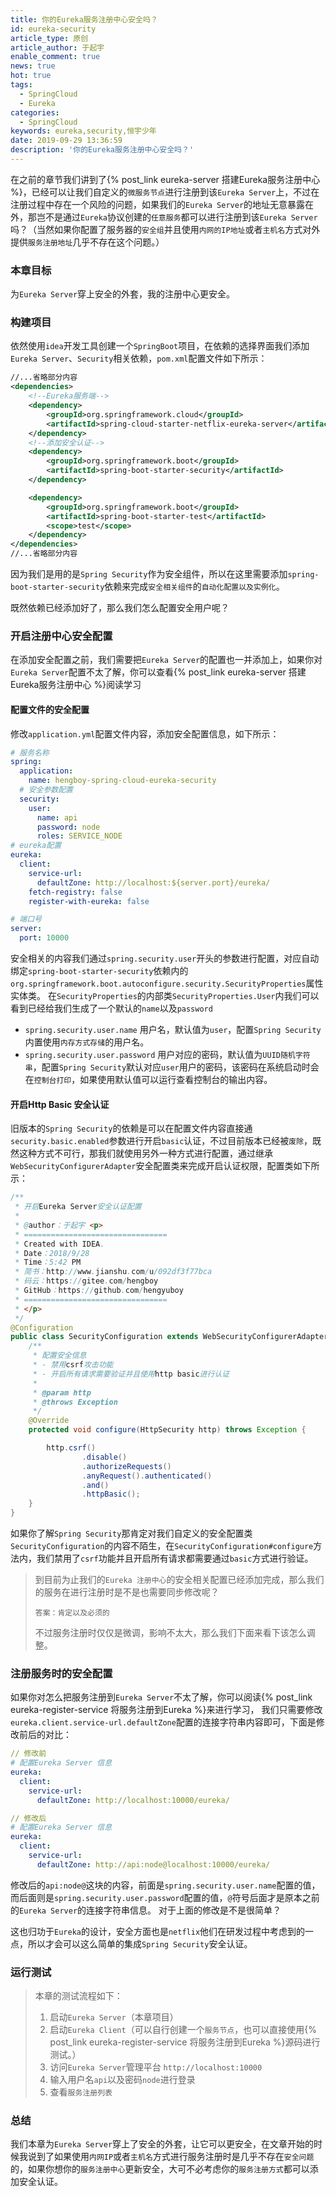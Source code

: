 ```yaml
---
title: 你的Eureka服务注册中心安全吗？
id: eureka-security
article_type: 原创
article_author: 于起宇
enable_comment: true
news: true
hot: true
tags:
  - SpringCloud
  - Eureka
categories:
  - SpringCloud
keywords: eureka,security,恒宇少年
date: 2019-09-29 13:36:59
description: '你的Eureka服务注册中心安全吗？'
---
```

在之前的章节我们讲到了{% post_link eureka-server 搭建Eureka服务注册中心 %}，已经可以让我们自定义的`微服务节点`进行注册到该`Eureka Server`上，不过在注册过程中存在一个风险的问题，如果我们的`Eureka Server`的地址无意暴露在外，那岂不是通过`Eureka`协议创建的`任意服务`都可以进行注册到该`Eureka Server`吗？（当然如果你配置了服务器的`安全组`并且使用`内网的IP地址`或者`主机名`方式对外提供`服务注册地址`几乎不存在这个问题。）
<!--more-->
### 本章目标
为`Eureka Server`穿上安全的外套，我的注册中心更安全。
### 构建项目
依然使用`idea`开发工具创建一个`SpringBoot`项目，在依赖的选择界面我们添加`Eureka Server`、`Security`相关依赖，`pom.xml`配置文件如下所示：
```xml
//...省略部分内容
<dependencies>
    <!--Eureka服务端-->
    <dependency>
        <groupId>org.springframework.cloud</groupId>
        <artifactId>spring-cloud-starter-netflix-eureka-server</artifactId>
    </dependency>
    <!--添加安全认证-->
    <dependency>
        <groupId>org.springframework.boot</groupId>
        <artifactId>spring-boot-starter-security</artifactId>
    </dependency>

    <dependency>
        <groupId>org.springframework.boot</groupId>
        <artifactId>spring-boot-starter-test</artifactId>
        <scope>test</scope>
    </dependency>
</dependencies>
//...省略部分内容
```
因为我们是用的是`Spring Security`作为安全组件，所以在这里需要添加`spring-boot-starter-security`依赖来完成`安全相关组件`的`自动化配置以及实例化`。

既然依赖已经添加好了，那么我们怎么配置安全用户呢？

### 开启注册中心安全配置
在添加安全配置之前，我们需要把`Eureka Server`的配置也一并添加上，如果你对`Eureka Server`配置不太了解，你可以查看{% post_link eureka-server 搭建Eureka服务注册中心 %}阅读学习

#### 配置文件的安全配置
修改`application.yml`配置文件内容，添加安全配置信息，如下所示：
```yaml
# 服务名称
spring:
  application:
    name: hengboy-spring-cloud-eureka-security
  # 安全参数配置
  security:
    user:
      name: api
      password: node
      roles: SERVICE_NODE
# eureka配置
eureka:
  client:
    service-url:
      defaultZone: http://localhost:${server.port}/eureka/
    fetch-registry: false
    register-with-eureka: false

# 端口号
server:
  port: 10000

```
安全相关的内容我们通过`spring.security.user`开头的参数进行配置，对应自动绑定`spring-boot-starter-security`依赖内的`org.springframework.boot.autoconfigure.security.SecurityProperties`属性实体类。
在`SecurityProperties`的内部类`SecurityProperties.User`内我们可以看到已经给我们生成了一个默认的`name`以及`password`
- `spring.security.user.name`
用户名，默认值为`user`，配置`Spring Security`内置使用`内存方式存储`的用户名。
- `spring.security.user.password`
用户对应的密码，默认值为`UUID随机字符串`，配置`Spring Security`默认对应`user`用户的密码，该密码在系统启动时会在`控制台打印`，如果使用默认值可以运行查看控制台的输出内容。

#### 开启Http Basic 安全认证
旧版本的`Spring Security`的依赖是可以在配置文件内容直接通`security.basic.enabled`参数进行开启`basic`认证，不过目前版本已经被`废除`，既然这种方式不可行，那我们就使用另外一种方式进行配置，通过继承`WebSecurityConfigurerAdapter`安全配置类来完成开启认证权限，配置类如下所示：
```java
/**
 * 开启Eureka Server安全认证配置
 *
 * @author：于起宇 <p>
 * ================================
 * Created with IDEA.
 * Date：2018/9/28
 * Time：5:42 PM
 * 简书：http://www.jianshu.com/u/092df3f77bca
 * 码云：https://gitee.com/hengboy
 * GitHub：https://github.com/hengyuboy
 * ================================
 * </p>
 */
@Configuration
public class SecurityConfiguration extends WebSecurityConfigurerAdapter {
    /**
     * 配置安全信息
     * - 禁用csrf攻击功能
     * - 开启所有请求需要验证并且使用http basic进行认证
     *
     * @param http
     * @throws Exception
     */
    @Override
    protected void configure(HttpSecurity http) throws Exception {

        http.csrf()
                .disable()
                .authorizeRequests()
                .anyRequest().authenticated()
                .and()
                .httpBasic();
    }
}
```
如果你了解`Spring Security`那肯定对我们自定义的安全配置类`SecurityConfiguration`的内容不陌生，在`SecurityConfiguration#configure`方法内，我们禁用了`csrf`功能并且开启所有请求都需要通过`basic`方式进行验证。

> 到目前为止我们的`Eureka 注册中心`的安全相关配置已经添加完成，那么我们的服务在进行注册时是不是也需要同步修改呢？
> 
> `答案：肯定以及必须的`
> 
> 不过服务注册时仅仅是微调，影响不太大，那么我们下面来看下该怎么调整。

### 注册服务时的安全配置
如果你对怎么把服务注册到`Eureka Server`不太了解，你可以阅读{% post_link eureka-register-service 将服务注册到Eureka %}来进行学习，
我们只需要修改`eureka.client.service-url.defaultZone`配置的连接字符串内容即可，下面是修改前后的对比：
```yaml
// 修改前
# 配置Eureka Server 信息
eureka:
  client:
    service-url:
      defaultZone: http://localhost:10000/eureka/

// 修改后
# 配置Eureka Server 信息
eureka:
  client:
    service-url:
      defaultZone: http://api:node@localhost:10000/eureka/
```
修改后的`api:node@`这块的内容，前面是`spring.security.user.name`配置的值，而后面则是`spring.security.user.password`配置的值，`@`符号后面才是原本之前的`Eureka Server`的连接字符串信息。
对于上面的修改是不是很简单？

这也归功于`Eureka`的设计，安全方面也是`netflix`他们在研发过程中考虑到的一点，所以才会可以这么简单的集成`Spring Security`安全认证。

### 运行测试
> 本章的测试流程如下：
> 1. 启动`Eureka Server`（本章项目）
> 2. 启动`Eureka Client`（可以自行创建一个`服务节点`，也可以直接使用{% post_link eureka-register-service 将服务注册到Eureka %}源码进行测试。）
> 3. 访问`Eureka Server`管理平台 `http://localhost:10000`
> 4. 输入用户名`api`以及密码`node`进行登录
> 5. 查看`服务注册列表`

### 总结
我们本章为`Eureka Server`穿上了安全的外套，让它可以更安全，在文章开始的时候我说到了如果使用`内网IP`或者`主机名`方式进行服务注册时是几乎不存在`安全问题`的，如果你想你的`服务注册中心`更新安全，大可不必考虑你的`服务注册方式`都可以添加安全认证。
